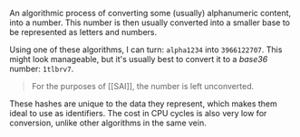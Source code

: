 An algorithmic process of converting some (usually) alphanumeric content, into a number. This number is then usually converted into a smaller base to be represented as letters and numbers. 

Using one of these algorithms, I can turn: `alpha1234` into `3966122707`. This might look manageable, but it's usually best to convert it to a *base36* number: `1tlbrv7`. 

> For the purposes of [[SAI]], the number is left unconverted.

These hashes are unique to the data they represent, which makes them ideal to use as identifiers. The cost in CPU cycles is also very low for conversion, unlike other algorithms in the same vein.
